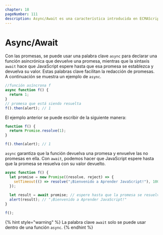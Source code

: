 ```yaml
---
chapter: 18
pageNumber: 111
description: Async/Await es una característica introducida en ECMAScript 2017 (ES8) que proporciona una sintaxis más concisa y legible para trabajar con código JavaScript asincrónico. Está construido sobre JavaScript Promises y se utiliza para manejar operaciones asincrónicas de manera síncrona.
---
```


# Async/Await

Con las promesas, se puede usar una palabra clave `async` para declarar una función asincrónica que devuelve una promesa, mientras que la sintaxis `await` hace que JavaScript espere hasta que esa promesa se establezca y devuelva su valor. Estas palabras clave facilitan la redacción de promesas. A continuación se muestra un ejemplo de `async`.

```javascript
//función asíncrona f
async function f() {
  return 1;
}
// promesa que está siendo resuelta
f().then(alert); // 1
```

El ejemplo anterior se puede escribir de la siguiente manera:

```javascript
function f() {
  return Promise.resolve(1);
}

f().then(alert); // 1
```

`async` garantiza que la función devuelva una promesa y envuelve las no promesas en ella. Con `await`, podemos hacer que JavaScript espere hasta que la promesa se resuelva con su valor devuelto.

```javascript
async function f() {
  let promise = new Promise((resolve, reject) => {
    setTimeout(() => resolve("¡Bienvenido a Aprender JavaScript!"), 1000)
  });
  
  let result = await promise; // espere hasta que la promesa se resuelva (*)
  alert(result); // "¡Bienvenido a Aprender JavaScript!"
}

f();
```

{% hint style="warning" %}
La palabra clave `await` solo se puede usar dentro de una función `async`.
{% endhint %}
